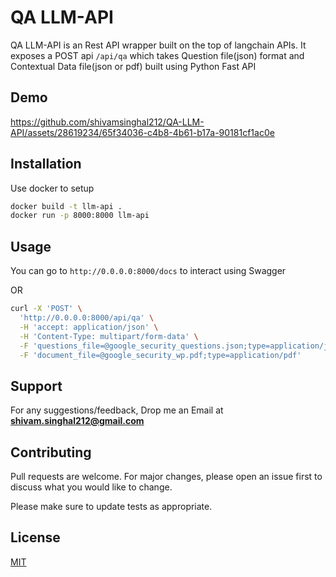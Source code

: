 # QA LLM-API

QA LLM-API is an Rest API wrapper built on the top of langchain APIs. It exposes a POST api `/api/qa` which takes Question file(json) format and Contextual Data file(json or pdf) built using Python Fast API

## Demo

https://github.com/shivamsinghal212/QA-LLM-API/assets/28619234/65f34036-c4b8-4b61-b17a-90181cf1ac0e

## Installation

Use docker to setup

```bash
docker build -t llm-api .
docker run -p 8000:8000 llm-api
```

## Usage

You can go to `http://0.0.0.0:8000/docs` to interact using Swagger

OR

```bash
curl -X 'POST' \
  'http://0.0.0.0:8000/api/qa' \
  -H 'accept: application/json' \
  -H 'Content-Type: multipart/form-data' \
  -F 'questions_file=@google_security_questions.json;type=application/json' \
  -F 'document_file=@google_security_wp.pdf;type=application/pdf'
```

## Support

For any suggestions/feedback, Drop me an Email at **shivam.singhal212@gmail.com**

## Contributing

Pull requests are welcome. For major changes, please open an issue first
to discuss what you would like to change.

Please make sure to update tests as appropriate.

## License

[MIT](https://choosealicense.com/licenses/mit/)
